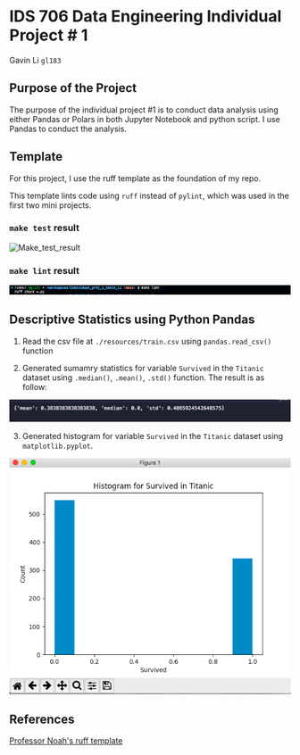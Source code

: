 
# IDS 706 Data Engineering Individual Project # 1

Gavin Li `gl183`

## Purpose of the Project

The purpose of the individual project #1 is to conduct data analysis using either Pandas or Polars in both Jupyter Notebook and python script. I use Pandas to conduct the analysis.

## Template

For this project, I use the ruff template as the foundation of my repo.

This template lints code using `ruff` instead of `pylint`, which was used in the first two mini projects.

### `make test` result

![Make_test_result](./resources/make_test.png)

### `make lint` result

![Make_lint_result](./resources/make_lint.png)

## Descriptive Statistics using Python Pandas

1. Read the csv file at `./resources/train.csv` using `pandas.read_csv()` function

2. Generated sumamry statistics for variable `Survived` in the `Titanic` dataset using `.median()`, `.mean()`, `.std()` function. The result is as follow:

![Summary_stats](./resources/desc_stats.png)

3. Generated histogram for variable `Survived` in the `Titanic` dataset using `matplotlib.pyplot`.

![Histogram](./resources/hist.png)

## References

[Professor Noah's ruff template](https://github.com/nogibjj/python-ruff-template)